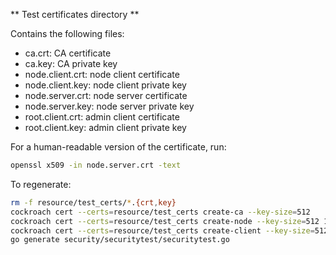 ** Test certificates directory **

Contains the following files:

* ca.crt: CA certificate
* ca.key: CA private key
* node.client.crt: node client certificate
* node.client.key: node client private key
* node.server.crt: node server certificate
* node.server.key: node server private key
* root.client.crt: admin client certificate
* root.client.key: admin client private key

For a human-readable version of the certificate, run:
```bash
openssl x509 -in node.server.crt -text
```

To regenerate:
```bash
rm -f resource/test_certs/*.{crt,key}
cockroach cert --certs=resource/test_certs create-ca --key-size=512
cockroach cert --certs=resource/test_certs create-node --key-size=512 127.0.0.1 localhost $(seq -f "roach%g.local" 0 99)
cockroach cert --certs=resource/test_certs create-client --key-size=512 root
go generate security/securitytest/securitytest.go
```
